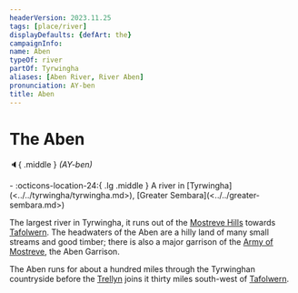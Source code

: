 ```yaml
---
headerVersion: 2023.11.25
tags: [place/river]
displayDefaults: {defArt: the}
campaignInfo:
name: Aben
typeOf: river
partOf: Tyrwingha
aliases: [Aben River, River Aben]
pronunciation: AY-ben
title: Aben
---
```

# The Aben
:speaker:{ .middle } *(AY-ben)*  
<div class="grid cards ext-narrow-margin ext-one-column" markdown>
-    :octicons-location-24:{ .lg .middle } A river in [Tyrwingha](<../../tyrwingha/tyrwingha.md>), [Greater Sembara](<../../greater-sembara.md>)  
</div>


The largest river in Tyrwingha, it runs out of the [Mostreve Hills](<../../mostreve-hills.md>) towards [Tafolwern](<../../tyrwingha/tafolwern.md>). The headwaters of the Aben are a hilly land of many small streams and good timber; there is also a major garrison of the [Army of Mostreve](<../../../../groups/sembaran-army/army-of-mostreve.md>), the Aben Garrison.

The Aben runs for about a hundred miles through the Tyrwinghan countryside before the [Trellyn](<./trellyn.md>) joins it thirty miles south-west of [Tafolwern](<../../tyrwingha/tafolwern.md>).
